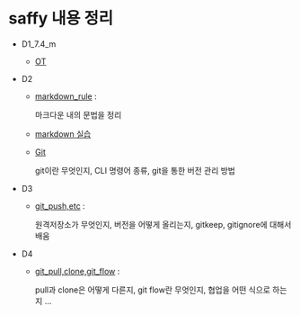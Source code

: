 # saffy 내용 정리

- D1_7.4_m

  - [OT](./D1_OT/OT.md)

- D2
  - [markdown_rule](./D2_markdown/markdown_rule.md) :

    마크다운 내의 문법을 정리

  - [markdown 실습](./D2_markdown/markdown_practice_0705.md)

  - [Git](./D2_markdown/Git.md)

    git이란 무엇인지, CLI 명령어 종류, git을 통한 버전 관리 방법

- D3
  - [git_push,etc](./D3/D3_git_push,ignore,keep.md) : 

    원격저장소가 무엇인지, 버전을 어떻게 올리는지, gitkeep, gitignore에 대해서 배움

- D4
  - [git_pull,clone,git_flow](./D4/git_flow,etc) :
    
    pull과 clone은 어떻게 다른지, git flow란 무엇인지, 협업을 어떤 식으로 하는지 ...
    

